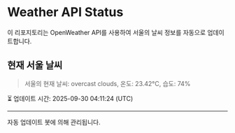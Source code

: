
# Weather API Status

이 리포지토리는 OpenWeather API를 사용하여 서울의 날씨 정보를 자동으로 업데이트합니다.

## 현재 서울 날씨
> 서울의 현재 날씨: overcast clouds, 온도: 23.42°C, 습도: 74%

⏳ 업데이트 시간: 2025-09-30 04:11:24 (UTC)

---
자동 업데이트 봇에 의해 관리됩니다.
